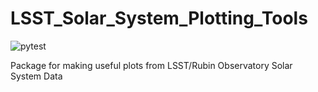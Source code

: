 # LSST_Solar_System_Plotting_Tools
![pytest](https://github.com/QUB-Planet-Lab/LSST_Solar_System_Plotting_Tools/actions/workflows/pytest.yml/badge.svg)

Package for making useful plots from LSST/Rubin Observatory Solar System Data
